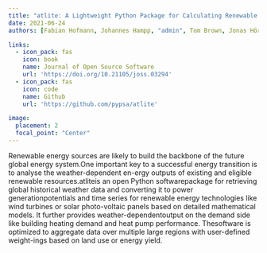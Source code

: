 ```yaml
---
title: "atlite: A Lightweight Python Package for Calculating Renewable Power Potentials and Time Series"
date: 2021-06-24
authors: [Fabian Hofmann, Johannes Hampp, "admin", Tom Brown, Jonas Hörsch]

links:
  - icon_pack: fas
    icon: book
    name: Journal of Open Source Software
    url: 'https://doi.org/10.21105/joss.03294'
  - icon_pack: fas
    icon: code
    name: Github
    url: 'https://github.com/pypsa/atlite'

image:
  placement: 2
  focal_point: "Center"
---
```


Renewable energy sources are likely to build the backbone of the future global energy system.One important key to a successful energy transition is to analyse the weather-dependent en-ergy outputs of existing and eligible renewable resources.atliteis an open Python softwarepackage for retrieving global historical weather data and converting it to power generationpotentials and time series for renewable energy technologies like wind turbines or solar photo-voltaic panels based on detailed mathematical models. It further provides weather-dependentoutput on the demand side like building heating demand and heat pump performance. Thesoftware is optimized to aggregate data over multiple large regions with user-defined weight-ings based on land use or energy yield.